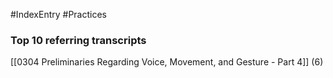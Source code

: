 #IndexEntry #Practices

### Top 10 referring transcripts
[[0304 Preliminaries Regarding Voice, Movement, and Gesture - Part 4]] (6)

